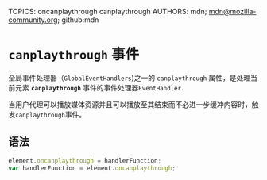 TOPICS: oncanplaythrough
        canplaythrough
AUTHORS: mdn; mdn@mozilla-community.org; github:mdn

# `canplaythrough` 事件

全局事件处理器（`GlobalEventHandlers`)之一的 `canplaythrough` 属性，是处理当前元素 **`canplaythrough`** 事件的事件处理器`EventHandler`.

当用户代理可以播放媒体资源并且可以播放至其结束而不必进一步缓冲内容时，触发`canplaythrough`事件。

## 语法

```javascript
element.oncanplaythrough = handlerFunction;
var handlerFunction = element.oncanplaythrough;
```

